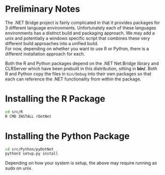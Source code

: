 # Preliminary Notes
The .NET Bridge project is fairly complicated in that it provides packages for 3 different language environments. 
Unfortunately each of these languages environments has a distinct build and packaging approach.  We may add a unix and 
potentially a windows specific script that combines these very different build approaches into a unified build.  
For now, depending on whether you want to use R or Python, there is a different installation approach for each.

Both the R and Python packages depend on the .NET Net.Bridge library and CLRServer which have been prebuilt in this 
distribution, sitting in **bin/**.  Both R and Python copy the files in ```bin/Debug``` into their own packages
so that each can reference the .NET functionality from within the package.

# Installing the R Package
```sh
cd src/R
R CMD INSTALL rDotNet
```

# Installing the Python Package
```sh
cd src/Python/pyDotNet
python3 setup.py install
```

Depending on how your system is setup, the above may require running as sudo on unix.



